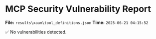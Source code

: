 # MCP Security Vulnerability Report
**File:** `results\xaam\tool_definitions.json`
**Time:** `2025-06-21 04:15:52`

✅ No vulnerabilities detected.